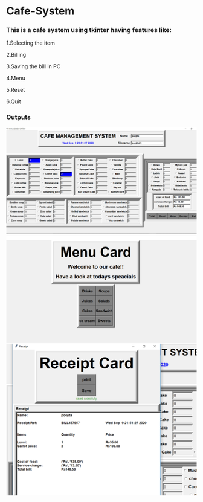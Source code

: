 # Cafe-System

### This is a cafe system using tkinter having features like:
  1.Selecting the item
  
  2.Billing
  
  3.Saving the bill in PC
  
  4.Menu
  
  5.Reset
  
  6.Quit
  
 ### Outputs
 
![](outputs/image1.png)
![](outputs/image2.png)
![](outputs/image3.png)
